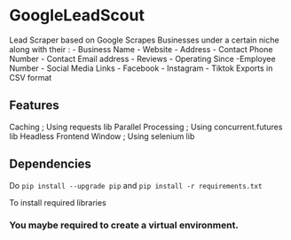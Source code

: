 # GoogleLeadScout
Lead Scraper based on Google
Scrapes Businesses under a certain niche along with their :
    - Business Name
    - Website
    - Address
    - Contact Phone Number
    - Contact Email address 
    - Reviews
    - Operating Since
    -Employee Number
    - Social Media Links
        - Facebook
        - Instagram
        - Tiktok
Exports in CSV format 
 ## Features
Caching ; Using requests lib
Parallel Processing ; Using concurrent.futures lib
Headless Frontend Window ; Using selenium lib

## Dependencies
Do 
`pip install --upgrade pip`
and 
`pip install -r requirements.txt`

To install required libraries

### You maybe required to create a virtual environment.


